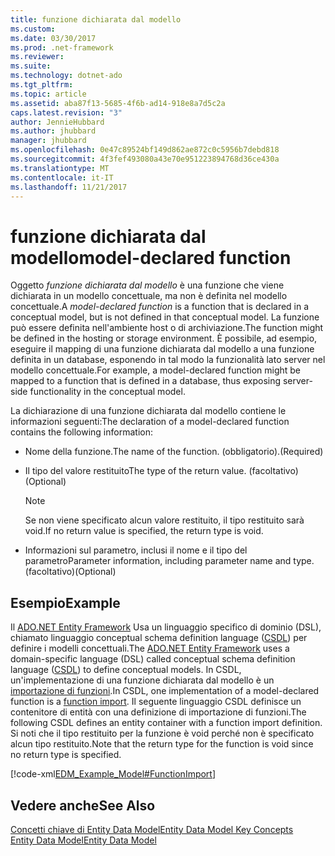 ```yaml
---
title: funzione dichiarata dal modello
ms.custom: 
ms.date: 03/30/2017
ms.prod: .net-framework
ms.reviewer: 
ms.suite: 
ms.technology: dotnet-ado
ms.tgt_pltfrm: 
ms.topic: article
ms.assetid: aba87f13-5685-4f6b-ad14-918e8a7d5c2a
caps.latest.revision: "3"
author: JennieHubbard
ms.author: jhubbard
manager: jhubbard
ms.openlocfilehash: 0e47c89524bf149d862ae872c0c5956b7debd818
ms.sourcegitcommit: 4f3fef493080a43e70e951223894768d36ce430a
ms.translationtype: MT
ms.contentlocale: it-IT
ms.lasthandoff: 11/21/2017
---
```

# <a name="model-declared-function"></a><span data-ttu-id="2d926-102">funzione dichiarata dal modello</span><span class="sxs-lookup"><span data-stu-id="2d926-102">model-declared function</span></span>
<span data-ttu-id="2d926-103">Oggetto *funzione dichiarata dal modello* è una funzione che viene dichiarata in un modello concettuale, ma non è definita nel modello concettuale.</span><span class="sxs-lookup"><span data-stu-id="2d926-103">A *model-declared function* is a function that is declared in a conceptual model, but is not defined in that conceptual model.</span></span> <span data-ttu-id="2d926-104">La funzione può essere definita nell'ambiente host o di archiviazione.</span><span class="sxs-lookup"><span data-stu-id="2d926-104">The function might be defined in the hosting or storage environment.</span></span> <span data-ttu-id="2d926-105">È possibile, ad esempio, eseguire il mapping di una funzione dichiarata dal modello a una funzione definita in un database, esponendo in tal modo la funzionalità lato server nel modello concettuale.</span><span class="sxs-lookup"><span data-stu-id="2d926-105">For example, a model-declared function might be mapped to a function that is defined in a database, thus exposing server-side functionality in the conceptual model.</span></span>  
  
 <span data-ttu-id="2d926-106">La dichiarazione di una funzione dichiarata dal modello contiene le informazioni seguenti:</span><span class="sxs-lookup"><span data-stu-id="2d926-106">The declaration of a model-declared function contains the following information:</span></span>  
  
-   <span data-ttu-id="2d926-107">Nome della funzione.</span><span class="sxs-lookup"><span data-stu-id="2d926-107">The name of the function.</span></span> <span data-ttu-id="2d926-108">(obbligatorio).</span><span class="sxs-lookup"><span data-stu-id="2d926-108">(Required)</span></span>  
  
-   <span data-ttu-id="2d926-109">Il tipo del valore restituito</span><span class="sxs-lookup"><span data-stu-id="2d926-109">The type of the return value.</span></span> <span data-ttu-id="2d926-110">(facoltativo)</span><span class="sxs-lookup"><span data-stu-id="2d926-110">(Optional)</span></span>  
  
    > [!NOTE]
    >  <span data-ttu-id="2d926-111">Se non viene specificato alcun valore restituito, il tipo restituito sarà void.</span><span class="sxs-lookup"><span data-stu-id="2d926-111">If no return value is specified, the return type is void.</span></span>  
  
-   <span data-ttu-id="2d926-112">Informazioni sul parametro, inclusi il nome e il tipo del parametro</span><span class="sxs-lookup"><span data-stu-id="2d926-112">Parameter information, including parameter name and type.</span></span> <span data-ttu-id="2d926-113">(facoltativo)</span><span class="sxs-lookup"><span data-stu-id="2d926-113">(Optional)</span></span>  
  
## <a name="example"></a><span data-ttu-id="2d926-114">Esempio</span><span class="sxs-lookup"><span data-stu-id="2d926-114">Example</span></span>  
 <span data-ttu-id="2d926-115">Il [ADO.NET Entity Framework](../../../../docs/framework/data/adonet/ef/index.md) Usa un linguaggio specifico di dominio (DSL), chiamato linguaggio conceptual schema definition language ([CSDL](../../../../docs/framework/data/adonet/ef/language-reference/csdl-specification.md)) per definire i modelli concettuali.</span><span class="sxs-lookup"><span data-stu-id="2d926-115">The [ADO.NET Entity Framework](../../../../docs/framework/data/adonet/ef/index.md) uses a domain-specific language (DSL) called conceptual schema definition language ([CSDL](../../../../docs/framework/data/adonet/ef/language-reference/csdl-specification.md)) to define conceptual models.</span></span> <span data-ttu-id="2d926-116">In CSDL, un'implementazione di una funzione dichiarata dal modello è un [importazione di funzioni](http://msdn.microsoft.com/en-us/125704ae-56c7-4233-80b7-389a10f3a65d).</span><span class="sxs-lookup"><span data-stu-id="2d926-116">In CSDL, one implementation of a model-declared function is a [function import](http://msdn.microsoft.com/en-us/125704ae-56c7-4233-80b7-389a10f3a65d).</span></span> <span data-ttu-id="2d926-117">Il seguente linguaggio CSDL definisce un contenitore di entità con una definizione di importazione di funzioni.</span><span class="sxs-lookup"><span data-stu-id="2d926-117">The following CSDL defines an entity container with a function import definition.</span></span> <span data-ttu-id="2d926-118">Si noti che il tipo restituito per la funzione è void perché non è specificato alcun tipo restituito.</span><span class="sxs-lookup"><span data-stu-id="2d926-118">Note that the return type for the function is void since no return type is specified.</span></span>  
  
 [!code-xml[EDM_Example_Model#FunctionImport](../../../../samples/snippets/xml/VS_Snippets_Data/edm_example_model/xml/books4.edmx#functionimport)]  
  
## <a name="see-also"></a><span data-ttu-id="2d926-119">Vedere anche</span><span class="sxs-lookup"><span data-stu-id="2d926-119">See Also</span></span>  
 [<span data-ttu-id="2d926-120">Concetti chiave di Entity Data Model</span><span class="sxs-lookup"><span data-stu-id="2d926-120">Entity Data Model Key Concepts</span></span>](../../../../docs/framework/data/adonet/entity-data-model-key-concepts.md)  
 [<span data-ttu-id="2d926-121">Entity Data Model</span><span class="sxs-lookup"><span data-stu-id="2d926-121">Entity Data Model</span></span>](../../../../docs/framework/data/adonet/entity-data-model.md)

